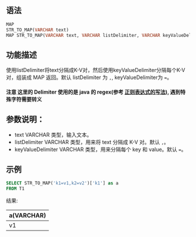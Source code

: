 ## 语法

```sql
MAP
STR_TO_MAP(VARCHAR text)
MAP STR_TO_MAP(VARCHAR text, VARCHAR listDelimiter, VARCHAR keyValueDelimiter)
```

## 功能描述

使用listDelimiter将text分隔成K-V对，然后使用keyValueDelimiter分隔每个K-V对，组装成 MAP 返回。默认 listDelimiter 为 `,`, keyValueDelimiter为 `=`。

#### 注意 这里的 Delimiter 使用的是 java 的 regex(参考 [正则表达式的写法](http://site.alibaba.net/blink/blink-doc/archives/zheng-ze-biao-da-shi-de-xie-fa.html)), 遇到特殊字符需要转义

####    

## 参数说明：

- text VARCHAR 类型，输入文本。
- listDelimiter VARCHAR 类型，用来将 text 分隔成 K-V 对。默认 `,`。
- keyValueDelimiter VARCHAR 类型，用来分隔每个 key 和 value。默认 `=`。

## 示例

```sql
SELECT STR_TO_MAP('k1=v1,k2=v2')['k1'] as a
FROM T1
```

结果:

| a(VARCHAR) |
| --- |
| v1 |

